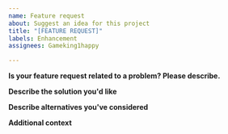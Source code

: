 ```yaml
---
name: Feature request
about: Suggest an idea for this project
title: "[FEATURE REQUEST]"
labels: Enhancement
assignees: Gameking1happy

---
```


**Is your feature request related to a problem? Please describe.**
<!--Give a clear and concise description of what the problem is. Ex. I'm always frustrated when [...]-->

**Describe the solution you'd like**
<!--Give a clear and concise description of what you want to happen.-->

**Describe alternatives you've considered**
<!--Give a clear and concise description of any alternative solutions or features you've considered.-->

**Additional context**
<!--Add any other context or screenshots about the feature request here.-->
